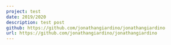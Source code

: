 ```yaml
---
project: test
date: 2019/2020
description: test post
github: https://github.com/jonathangiardino/jonathangiardino
url: https://github.com/jonathangiardino/jonathangiardino
---
```


